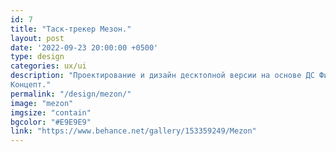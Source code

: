 ```yaml
---
id: 7
title: "Таск-трекер Мезон."
layout: post
date: '2022-09-23 20:00:00 +0500'
type: design
categories: ux/ui
description: "Проектирование и дизайн десктопной версии на основе ДС Финка.<br>
Концепт."
permalink: "/design/mezon/"
image: "mezon"
imgsize: "contain"
bgcolor: "#E9E9E9"
link: "https://www.behance.net/gallery/153359249/Mezon"
---
```

